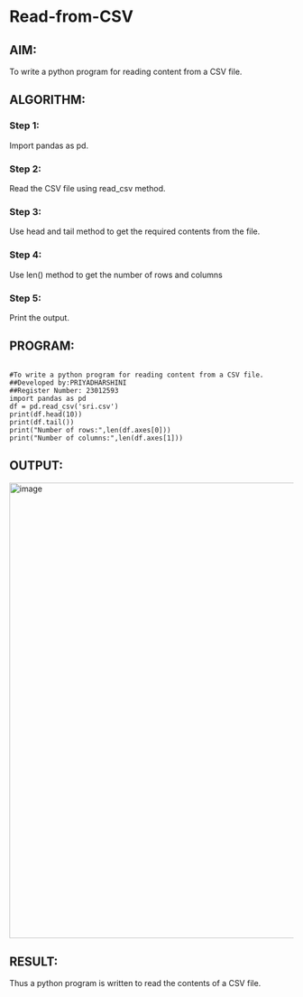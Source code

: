 # Read-from-CSV

## AIM:
To write a python program for reading content from a CSV file.
## ALGORITHM:
### Step 1:
Import pandas as pd.
### Step 2:
Read the CSV file using read_csv method.
### Step 3:
Use head and tail method to get the required contents from the file.
### Step 4:
Use len() method to get the number of rows and columns
### Step 5:
Print the output.

## PROGRAM:
```

#To write a python program for reading content from a CSV file.
##Developed by:PRIYADHARSHINI
##Register Number: 23012593
import pandas as pd
df = pd.read_csv('sri.csv')
print(df.head(10))
print(df.tail())
print("Number of rows:",len(df.axes[0]))
print("Number of columns:",len(df.axes[1]))

```
## OUTPUT:
<img width="807" alt="image" src="https://github.com/EPriyadharshini/Read-from-CSV/assets/144870831/8f631a90-6f43-45a5-bd28-2d8467e3ad3a">

## RESULT:
Thus a python program is written to read the contents of a CSV file.
